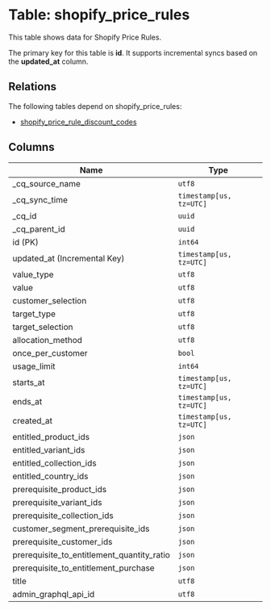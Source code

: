 # Table: shopify_price_rules

This table shows data for Shopify Price Rules.

The primary key for this table is **id**.
It supports incremental syncs based on the **updated_at** column.
## Relations

The following tables depend on shopify_price_rules:
  - [shopify_price_rule_discount_codes](shopify_price_rule_discount_codes)

## Columns

| Name          | Type          |
| ------------- | ------------- |
|_cq_source_name|`utf8`|
|_cq_sync_time|`timestamp[us, tz=UTC]`|
|_cq_id|`uuid`|
|_cq_parent_id|`uuid`|
|id (PK)|`int64`|
|updated_at (Incremental Key)|`timestamp[us, tz=UTC]`|
|value_type|`utf8`|
|value|`utf8`|
|customer_selection|`utf8`|
|target_type|`utf8`|
|target_selection|`utf8`|
|allocation_method|`utf8`|
|once_per_customer|`bool`|
|usage_limit|`int64`|
|starts_at|`timestamp[us, tz=UTC]`|
|ends_at|`timestamp[us, tz=UTC]`|
|created_at|`timestamp[us, tz=UTC]`|
|entitled_product_ids|`json`|
|entitled_variant_ids|`json`|
|entitled_collection_ids|`json`|
|entitled_country_ids|`json`|
|prerequisite_product_ids|`json`|
|prerequisite_variant_ids|`json`|
|prerequisite_collection_ids|`json`|
|customer_segment_prerequisite_ids|`json`|
|prerequisite_customer_ids|`json`|
|prerequisite_to_entitlement_quantity_ratio|`json`|
|prerequisite_to_entitlement_purchase|`json`|
|title|`utf8`|
|admin_graphql_api_id|`utf8`|